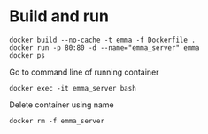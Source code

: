 # Build and run

```
docker build --no-cache -t emma -f Dockerfile .
docker run -p 80:80 -d --name="emma_server" emma
docker ps
```

Go to command line of running container
```
docker exec -it emma_server bash
```

Delete container using name
```
docker rm -f emma_server
```